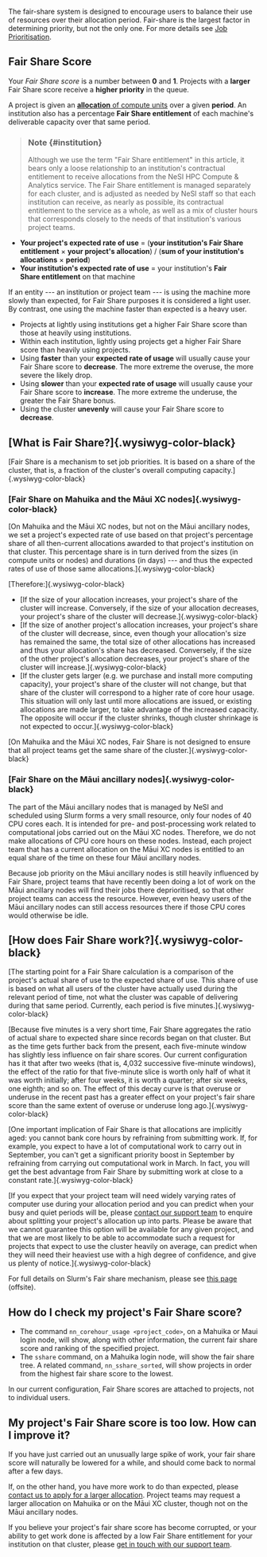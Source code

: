 The fair-share system is designed to encourage users to balance their
use of resources over their allocation period. Fair-share is the largest
factor in determining priority, but not the only one. For more details
see [Job
Prioritisation](https://support.nesi.org.nz/hc/en-gb/articles/360000201636/).

Fair Share Score
----------------

Your *Fair Share score* is a number between **0** and **1**. Projects
with a **larger** Fair Share score receive a **higher priority** in the
queue.

A project is given an [**allocation** of compute
units](https://support.nesi.org.nz/hc/en-gb/articles/360001385735) over
a given **period**. An institution also has a percentage **Fair
Share entitlement** of each machine\'s deliverable capacity over that
same period.

> ### Note {#institution}
>
> Although we use the term \"Fair Share entitlement\" in this article,
> it bears only a loose relationship to an institution\'s contractual
> entitlement to receive allocations from the NeSI HPC Compute &
> Analytics service. The Fair Share entitlement is managed separately
> for each cluster, and is adjusted as needed by NeSI staff so that each
> institution can receive, as nearly as possible, its contractual
> entitlement to the service as a whole, as well as a mix of cluster
> hours that corresponds closely to the needs of that institution\'s
> various project teams.

-   **Your project\'s expected rate of use** = (**your institution\'s
    Fair Share entitlement** × **your project\'s allocation**) / (**sum
    of your institution\'s allocations** × **period**)
-   **Your institution\'s expected rate of use** = your institution\'s
    **Fair Share entitlement** on that machine

If an entity --- an institution or project team --- is using the machine
more slowly than expected, for Fair Share purposes it is considered a
light user. By contrast, one using the machine faster than expected is a
heavy user.

-   Projects at lightly using institutions get a higher Fair Share score
    than those at heavily using institutions.
-   Within each institution, lightly using projects get a higher Fair
    Share score than heavily using projects.
-   Using **faster** than your **expected rate of usage** will usually
    cause your Fair Share score to **decrease**. The more extreme the
    overuse, the more severe the likely drop.
-   Using **slower** than your **expected rate of usage** will usually
    cause your Fair Share score to **increase**. The more extreme the
    underuse, the greater the Fair Share bonus.
-   Using the cluster **unevenly** will cause your Fair Share score to
    **decrease**.

[What is Fair Share?]{.wysiwyg-color-black}
-------------------------------------------

[Fair Share is a mechanism to set job priorities. It is based on a share
of the cluster, that is, a fraction of the cluster\'s overall computing
capacity.]{.wysiwyg-color-black}

### [Fair Share on Mahuika and the Māui XC nodes]{.wysiwyg-color-black}

[On Mahuika and the Māui XC nodes, but not on the Māui ancillary nodes,
we set a project\'s expected rate of use based on that project\'s
percentage share of all then-current allocations awarded to that
project\'s institution on that cluster. This percentage share is in turn
derived from the sizes (in compute units or nodes) and durations (in
days) --- and thus the expected rates of use of those same
allocations.]{.wysiwyg-color-black}

[Therefore:]{.wysiwyg-color-black}

-   [If the size of your allocation increases, your project\'s share of
    the cluster will increase. Conversely, if the size of your
    allocation decreases, your project\'s share of the cluster will
    decrease.]{.wysiwyg-color-black}
-   [If the size of another project\'s allocation increases, your
    project\'s share of the cluster will decrease, since, even though
    your allocation\'s size has remained the same, the total size of
    other allocations has increased and thus your allocation\'s share
    has decreased. Conversely, if the size of the other project\'s
    allocation decreases, your project\'s share of the cluster will
    increase.]{.wysiwyg-color-black}
-   [If the cluster gets larger (e.g. we purchase and install more
    computing capacity), your project\'s share of the cluster will not
    change, but that share of the cluster will correspond to a higher
    rate of core hour usage. This situation will only last until more
    allocations are issued, or existing allocations are made larger, to
    take advantage of the increased capacity. The opposite will occur if
    the cluster shrinks, though cluster shrinkage is not expected to
    occur.]{.wysiwyg-color-black}

[On Mahuika and the Māui XC nodes, Fair Share is not designed to ensure
that all project teams get the same share of the
cluster.]{.wysiwyg-color-black}

### [Fair Share on the Māui ancillary nodes]{.wysiwyg-color-black}

The part of the Māui ancillary nodes that is managed by NeSI and
scheduled using Slurm forms a very small resource, only four nodes of 40
CPU cores each. It is intended for pre- and post-processing work related
to computational jobs carried out on the Māui XC nodes. Therefore, we do
not make allocations of CPU core hours on these nodes. Instead, each
project team that has a current allocation on the Māui XC nodes is
entitled to an equal share of the time on these four Māui ancillary
nodes.

Because job priority on the Māui ancillary nodes is still heavily
influenced by Fair Share, project teams that have recently been doing a
lot of work on the Māui ancillary nodes will find their jobs there
deprioritised, so that other project teams can access the resource.
However, even heavy users of the Māui ancillary nodes can still access
resources there if those CPU cores would otherwise be idle.

[How does Fair Share work?]{.wysiwyg-color-black}
-------------------------------------------------

[The starting point for a Fair Share calculation is a comparison of the
project\'s actual share of use to the expected share of use. This share
of use is based on what all users of the cluster have actually used
during the relevant period of time, not what the cluster was capable of
delivering during that same period. Currently, each period is five
minutes.]{.wysiwyg-color-black}

[Because five minutes is a very short time, Fair Share aggregates the
ratio of actual share to expected share since records began on that
cluster. But as the time gets further back from the present, each
five-minute window has slightly less influence on fair share scores. Our
current configuration has it that after two weeks (that is, 4,032
successive five-minute windows), the effect of the ratio for that
five-minute slice is worth only half of what it was worth initially;
after four weeks, it is worth a quarter; after six weeks, one eighth;
and so on. The effect of this decay curve is that overuse or underuse in
the recent past has a greater effect on your project\'s fair share score
than the same extent of overuse or underuse long
ago.]{.wysiwyg-color-black}

[One important implication of Fair Share is that allocations are
implicitly aged: you cannot bank core hours by refraining from
submitting work. If, for example, you expect to have a lot of
computational work to carry out in September, you can\'t get a
significant priority boost in September by refraining from carrying out
computational work in March. In fact, you will get the best advantage
from Fair Share by submitting work at close to a constant
rate.]{.wysiwyg-color-black}

[If you expect that your project team will need widely varying rates of
computer use during your allocation period and you can predict when your
busy and quiet periods will be, please [contact our support
team](https://support.nesi.org.nz/hc/en-gb/requests/new) to enquire
about splitting your project\'s allocation up into parts. Please be
aware that we cannot guarantee this option will be available for any
given project, and that we are most likely to be able to accommodate
such a request for projects that expect to use the cluster heavily on
average, can predict when they will need their heaviest use with a high
degree of confidence, and give us plenty of
notice.]{.wysiwyg-color-black}

For full details on Slurm\'s Fair share mechanism, please see [this
page](https://slurm.schedmd.com/priority_multifactor.html#fairshare)
(offsite).

How do I check my project\'s Fair Share score?
----------------------------------------------

-   The command `nn_corehour_usage <project_code>`, on a Mahuika or Maui
    login node, will show, along with other information, the current
    fair share score and ranking of the specified project.
-   The `sshare` command, on a Mahuika login node, will show the fair
    share tree. A related command, `nn_sshare_sorted`, will show
    projects in order from the highest fair share score to the lowest.

In our current configuration, Fair Share scores are attached to
projects, not to individual users.

My project\'s Fair Share score is too low. How can I improve it?
----------------------------------------------------------------

If you have just carried out an unusually large spike of work, your fair
share score will naturally be lowered for a while, and should come back
to normal after a few days.

If, on the other hand, you have more work to do than expected, please
[contact us to apply for a larger
allocation](https://support.nesi.org.nz/hc/en-gb/requests/new). Project
teams may request a larger allocation on Mahuika or on the Māui XC
cluster, though not on the Māui ancillary nodes.

If you believe your project\'s fair share score has become corrupted, or
your ability to get work done is affected by a low Fair Share
entitlement for your institution on that cluster, please [get in touch
with our support
team](https://support.nesi.org.nz/hc/en-gb/requests/new).
